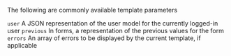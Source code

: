 The following are commonly available template parameters

`user` A JSON representation of the user model for the currently logged-in user
`previous` In forms, a representation of the previous values for the form
`errors` An array of errors to be displayed by the current template, if applicable
